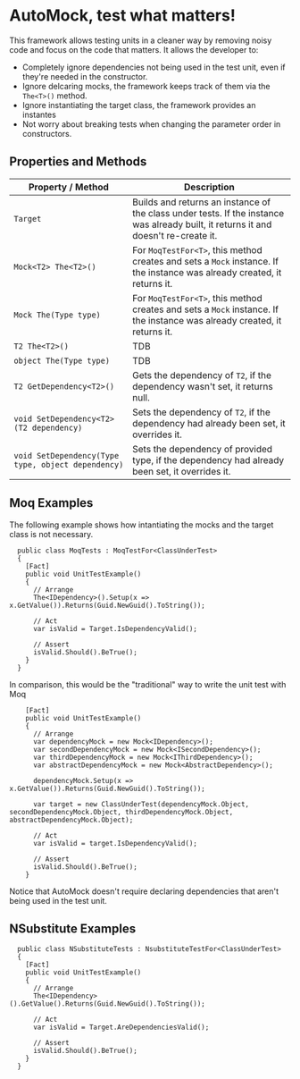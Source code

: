 # AutoMock, test what matters!
This framework allows testing units in a cleaner way by removing noisy code and focus on the code that matters. It allows the developer to:
* Completely ignore dependencies not being used in the test unit, even if they're needed in the constructor.
* Ignore delcaring mocks, the framework keeps track of them via the `The<T>()` method.
* Ignore instantiating the target class, the framework provides an instantes
* Not worry about breaking tests when changing the parameter order in constructors.


## Properties and Methods
| Property / Method        | Description           |
| ------------- |-------------|
| `Target`      | Builds and returns an instance of the class under tests. If the instance was already built, it returns it and doesn't re-create it. |
| `Mock<T2> The<T2>()` | For `MoqTestFor<T>`, this method creates and sets a `Mock` instance. If the instance was already created, it returns it.|
| `Mock The(Type type)` | For `MoqTestFor<T>`, this method creates and sets a `Mock` instance. If the instance was already created, it returns it.      |
| `T2 The<T2>()` | TDB      |
| `object The(Type type)` | TDB      |
| `T2 GetDependency<T2>()` | Gets the dependency of `T2`, if the dependency wasn't set, it returns null.|
| `void SetDependency<T2>(T2 dependency)` | Sets the dependency of `T2`, if the dependency had already been set, it overrides it.      |
| `void SetDependency(Type type, object dependency)` | Sets the dependency of provided type, if the dependency had already been set, it overrides it.      |

## Moq Examples
The following example shows how intantiating the mocks and the target class is not necessary.
```
  public class MoqTests : MoqTestFor<ClassUnderTest>
  {
    [Fact]
    public void UnitTestExample()
    {
      // Arrange
      The<IDependency>().Setup(x => x.GetValue()).Returns(Guid.NewGuid().ToString());

      // Act
      var isValid = Target.IsDependencyValid();

      // Assert
      isValid.Should().BeTrue();
    }
  }
```

In comparison, this would be the "traditional" way to write the unit test with Moq

```
    [Fact]
    public void UnitTestExample()
    {
      // Arrange
      var dependencyMock = new Mock<IDependency>();
      var secondDependencyMock = new Mock<ISecondDependency>();
      var thirdDependencyMock = new Mock<IThirdDependency>();
      var abstractDependencyMock = new Mock<AbstractDependency>();

      dependencyMock.Setup(x => x.GetValue()).Returns(Guid.NewGuid().ToString());
	  
      var target = new ClassUnderTest(dependencyMock.Object, secondDependencyMock.Object, thirdDependencyMock.Object, abstractDependencyMock.Object);

      // Act
      var isValid = target.IsDependencyValid();

      // Assert
      isValid.Should().BeTrue();
    }
```

Notice that AutoMock doesn't require declaring dependencies that aren't being used in the test unit.

## NSubstitute Examples
```
  public class NSubstituteTests : NsubstituteTestFor<ClassUnderTest>
  {
    [Fact]
    public void UnitTestExample()
    {
      // Arrange
      The<IDependency>().GetValue().Returns(Guid.NewGuid().ToString());

      // Act
      var isValid = Target.AreDependenciesValid();

      // Assert
      isValid.Should().BeTrue();
    }
  }
```